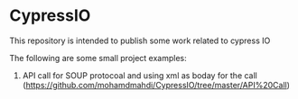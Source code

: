 # CypressIO
This repository is intended to publish some work related to cypress IO 

The following are some small project examples:
1. API call for SOUP protocoal and using xml as boday for the call   (https://github.com/mohamdmahdi/CypressIO/tree/master/API%20Call)
